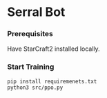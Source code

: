 # Serral Bot

### Prerequisites

Have StarCraft2 installed locally.


### Start Training

```
pip install requiremenets.txt
python3 src/ppo.py
```

